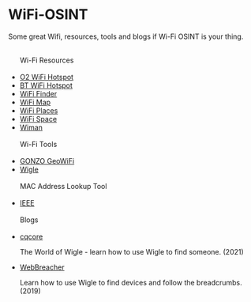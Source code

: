# WiFi-OSINT
<p>Some great Wifi, resources, tools and blogs if Wi-Fi OSINT is your thing.</p>
<ul>
<br>
Wi-Fi Resources
<br><br/>
 <li><a href="https://o2wifi.co.uk/hotspot">O2 WiFi Hotspot</a></li>
 <li><a href="https://www.btwifi.com/find/">BT WiFi Hotspot</a></li>
 <li><a href="https://instabridge.com/free-wifi/">WiFi Finder</a></li>
 <li><a href="https://www.wifimap.io/">WiFi Map</a></li>
 <li><a href="https://wifiplaces.evidweb.com/">WiFi Places</a></li>
 <li><a href="https://wifispc.com/">WiFi Space</a></li>
 <li><a href="https://www.wiman.me/">Wiman</a></li>
<br>
Wi-Fi Tools
<br><br/>
<li><a href="https://github.com/GONZOsint/geowifi">GONZO GeoWiFi</a></li>
<li><a href="https://wigle.net/">Wigle</a></li>
<br>
MAC Address Lookup Tool
<br><br/>
<li><a href="http://standards-oui.ieee.org/oui/oui.txt">IEEE</a></li>
<br>
 Blogs
<br><br/>
<li><a href="https://www.cqcore.uk/the-world-of-wigle/">cqcore</a></li>
 <p>The World of Wigle - learn how to use Wigle to find someone. (2021)</p>
<li><a href="https://osintcurio.us/2019/01/15/tracking-all-the-wifi-things/">WebBreacher</a></li>
 <p>Learn how to use Wigle to find devices and follow the breadcrumbs. (2019)</p>
</ul>

